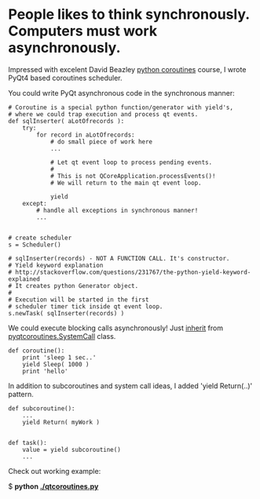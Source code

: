 # People likes to think synchronously. Computers must work asynchronously. #

Impressed with excelent
David Beazley [python coroutines](http://www.dabeaz.com/coroutines/) course, 
I wrote PyQt4 based coroutines scheduler.

You could write PyQt asynchronous code in the synchronous manner:

    # Coroutine is a special python function/generator with yield's,
    # where we could trap execution and process qt events.
    def sqlInserter( aLotOfrecords ):
        try:
            for record in aLotOfrecords:
                # do small piece of work here 
                ...
    
                # Let qt event loop to process pending events.
                #
                # This is not QCoreApplication.processEvents()!
                # We will return to the main qt event loop.
    
                yield
        except:
            # handle all exceptions in synchronous manner!
            ...
    
    
    # create scheduler
    s = Scheduler()

    # sqlInserter(records) - NOT A FUNCTION CALL. It's constructor.
    # Yield keyword explanation 
    # http://stackoverflow.com/questions/231767/the-python-yield-keyword-explained
    # It creates python Generator object.
    #
    # Execution will be started in the first 
    # scheduler timer tick inside qt event loop.
    s.newTask( sqlInserter(records) )


We could execute blocking calls asynchronously!
Just [inherit](http://github.com/ddosoff/pyqtcoroutines/blob/master/qtcoroutines.py#L61) from 
[pyqtcoroutines.SystemCall](http://github.com/ddosoff/pyqtcoroutines/blob/master/qtcoroutines.py#L51) class.

    def coroutine():
        print 'sleep 1 sec..'
        yield Sleep( 1000 )
        print 'hello'


In addition to subcoroutines and system call ideas,
I added 'yield Return(..)' pattern.


    def subcoroutine():
        ...
        yield Return( myWork )
    
    
    def task():
        value = yield subcoroutine()
        ...


Check out working example:

$ **python [./qtcoroutines.py](http://github.com/ddosoff/pyqtcoroutines/blob/master/qtcoroutines.py)**
